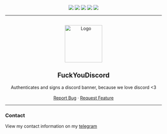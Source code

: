 <div id="top"></div>
<p align="center">
  <img src="https://img.shields.io/github/contributors/dropout1337/FuckYouDiscord.svg?style=for-the-badge"/>
  <img src="https://img.shields.io/github/forks/dropout1337/FuckYouDiscord.svg?style=for-the-badge"/>
  <img src="https://img.shields.io/github/stars/dropout1337/FuckYouDiscord.svg?style=for-the-badge"/>
  <img src="https://img.shields.io/github/issues/dropout1337/FuckYouDiscord.svg?style=for-the-badge"/>
  <img src="https://img.shields.io/github/license/dropout1337/FuckYouDiscord.svg?style=for-the-badge"/>
</p>
  
---------------------------------------
  
<br/>
<div align="center">
  <a href="https://github.com/dropout1337/FuckYouDiscord">
    <img src="https://thankyoudiscord.com/_nuxt/img/logo.3d1b5dd.png" alt="Logo" width="120" height="120">
  </a>
  
  <h2 align="center">FuckYouDiscord</h3>

  <p align="center">
    Authenticates and signs a discord banner, because we love discord <3
    <br />
    <br />
    <a href="https://github.com/dropout1337/FuckYouDiscord/issues">Report Bug</a>
    ·
    <a href="https://github.com/dropout1337/FuckYouDiscord/issues">Request Feature</a>
  </p>
</div>

---------------------------------------

### Contact
View my contact information on my [telegram](https://t.me/dropoutuwu/)
